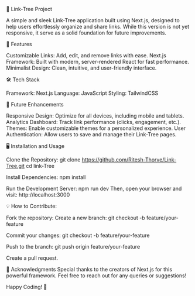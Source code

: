 🌳 Link-Tree Project

A simple and sleek Link-Tree application built using Next.js, designed to help users effortlessly organize and share links. While this version is not yet responsive, it serve as a solid foundation for future improvements.

🚀 Features

Customizable Links: Add, edit, and remove links with ease.
Next.js Framework: Built with modern, server-rendered React for fast performance.
Minimalist Design: Clean, intuitive, and user-friendly interface.

🛠️ Tech Stack

Framework: Next.js
Language: JavaScript
Styling: TailwindCSS

🎯 Future Enhancements

Responsive Design: Optimize for all devices, including mobile and tablets.
Analytics Dashboard: Track link performance (clicks, engagement, etc.).
Themes: Enable customizable themes for a personalized experience.
User Authentication: Allow users to save and manage their Link-Tree pages.

🖥️ Installation and Usage

Clone the Repository:
git clone https://github.com/Ritesh-Thorve/Link-Tree.git
cd link-Tree

Install Dependencies:
npm install

Run the Development Server:
npm run dev
Then, open your browser and visit: http://localhost:3000

💡 How to Contribute:

Fork the repository:
Create a new branch:
git checkout -b feature/your-feature

Commit your changes:
git checkout -b feature/your-feature

Push to the branch:
git push origin feature/your-feature

Create a pull request.

🙌 Acknowledgments
Special thanks to the creators of Next.js for this powerful framework.
Feel free to reach out for any queries or suggestions!

Happy Coding! 🚀


